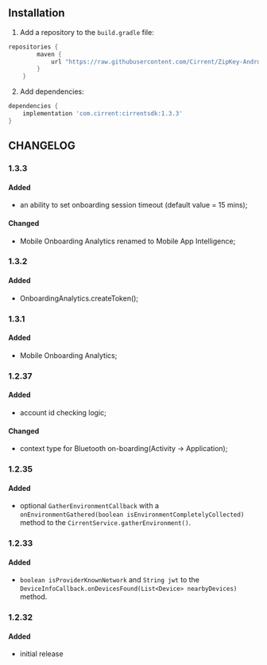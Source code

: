 ## Installation
1. Add a repository to the `build.gradle` file:
```groovy
repositories {
        maven {
            url "https://raw.githubusercontent.com/Cirrent/ZipKey-Android-SDK/master/releases"
        }
    }
```
2. Add dependencies:
```groovy
dependencies {
    implementation 'com.cirrent:cirrentsdk:1.3.3'
}
```
## CHANGELOG
### 1.3.3
#### Added
- an ability to set onboarding session timeout (default value = 15 mins);
#### Changed
- Mobile Onboarding Analytics renamed to Mobile App Intelligence;
### 1.3.2
#### Added
- OnboardingAnalytics.createToken();
### 1.3.1
#### Added
- Mobile Onboarding Analytics;
### 1.2.37
#### Added
- account id checking logic;
#### Changed
- context type for Bluetooth on-boarding(Activity -> Application);
### 1.2.35
#### Added
- optional `GatherEnvironmentCallback` with a `onEnvironmentGathered(boolean isEnvironmentCompletelyCollected)` method to the `CirrentService.gatherEnvironment()`.
### 1.2.33
#### Added
- `boolean isProviderKnownNetwork` and `String jwt` to the `DeviceInfoCallback.onDevicesFound(List<Device> nearbyDevices)` method.
### 1.2.32
#### Added
- initial release
